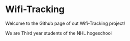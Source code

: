 # Wifi-Tracking

Welcome to the Github page of out Wifi-Tracking project!

We are Third year students of the NHL hogeschool
